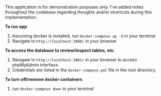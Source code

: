 This application is for demonstration purposes only. I've added notes throughout the codebase regarding thoughts and/or shortcuts during this implementation.

**To run app**
1. Assuming docker is installed, run `docker-compose up -d` in your terminal
2. Navigate to `http://localhost:3000/` in your browser

**To access the database to review/inspect tables, etc.**
1. Navigate to `http://localhost:3001/` in your browser to access phpMyAdmin interface.
2. Credentials are listed in the `docker-compose.yml` file in the root directory.

**To turn off/remove docker containers**
1. run `docker-compose down` in your terminal

